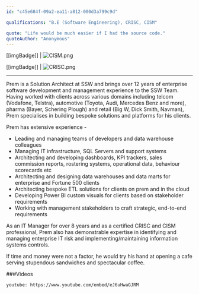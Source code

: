 ```yaml
---
id: "c45e684f-09a2-ea11-a812-000d3a799c9d"

qualifications: "B.E (Software Engineering), CRISC, CISM"

quote: "Life would be much easier if I had the source code."
quoteAuthor: "Anonymous"
---
```


[[imgBadge]]
| ![CISM.png](../badges/SysAdmin-CISM.png)

[[imgBadge]]
| ![CRISC.png](../badges/SysAdmin-CRISC.png)

---

Prem is a Solution Architect at SSW and brings over 12 years of enterprise software development and management experience to the SSW Team. Having worked with clients across various domains including telcom (Vodafone, Telstra), automotive (Toyota, Audi, Mercedes Benz and more), pharma (Bayer, Schering Plough) and retail (Big W, Dick Smith, Navman), Prem specialises in building bespoke solutions and platforms for his clients. 

Prem has extensive experience -
- Leading and managing teams of developers and data warehouse colleagues 
- Managing IT infrastructure, SQL Servers and support systems
- Architecting and developing dashboards, KPI trackers, sales commission reports, rostering systems, operational data, behaviour scorecards etc
- Architecting and designing data warehouses and data marts for enterprise and Fortune 500 clients
- Architecting bespoke ETL solutions for clients on prem and in the cloud
- Developing Power BI custom visuals for clients based on stakeholder requirements 
- Working with management stakeholders to craft strategic, end-to-end requirements

As an IT Manager for over 8 years and as a certified CRISC and CISM professional, Prem also has demonstrable expertise in identifying and managing enterprise IT risk and implementing/maintaining information systems controls. 

If time and money were not a factor, he would try his hand at opening a cafe serving stupendous sandwiches and spectacular coffee.

###Videos

`youtube: https://www.youtube.com/embed/eJ6uHwaGJRM`
